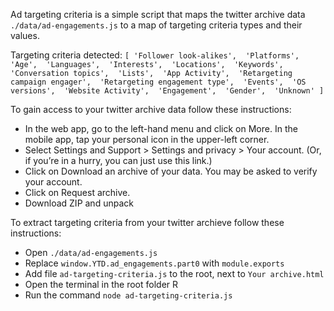 Ad targeting criteria is a simple script that maps the twitter archive data `./data/ad-engagements.js` to a map of targeting criteria types and their values.

Targeting criteria detected: 
`[
'Follower look-alikes', 
'Platforms', 
'Age', 
'Languages', 
'Interests', 
'Locations', 
'Keywords', 
'Conversation topics', 
'Lists', 
'App Activity', 
'Retargeting campaign engager', 
'Retargeting engagement type', 
'Events', 
'OS versions', 
'Website Activity', 
'Engagement', 
'Gender', 
'Unknown'
]`

To gain access to your twitter archive data follow these instructions:

  - In the web app, go to the left-hand menu and click on More. In the mobile app, tap your personal icon in the upper-left corner.
  - Select Settings and Support > Settings and privacy > Your account. (Or, if you’re in a hurry, you can just use this link.)
  - Click on Download an archive of your data. You may be asked to verify your account.
  - Click on Request archive.
  - Download ZIP and unpack

To extract targeting criteria from your twitter archieve follow these instructions:

  - Open `./data/ad-engagements.js`
  - Replace `window.YTD.ad_engagements.part0` with `module.exports`
  - Add file `ad-targeting-criteria.js` to the root, next to `Your archive.html`
  - Open the terminal in the root folder R
  - Run the command `node ad-targeting-criteria.js`
